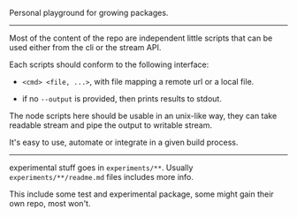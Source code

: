 
Personal playground for growing packages.

---

Most of the content of the repo are independent little scripts that can
be used either from the cli or the stream API.

Each scripts should conform to the following interface:

* `<cmd> <file, ...>`, with file mapping a remote url or a local file.

* if no `--output` is provided, then prints results to stdout.

The node scripts here should be usable in an unix-like way, they can
take readable stream and pipe the output to writable stream.

It's easy to use, automate or integrate in a given build process.

---

experimental stuff goes in `experiments/**`. Usually
`experiments/**/readme.md` files includes more info.

This include some test and experimental package, some might gain their
own repo, most won't.

